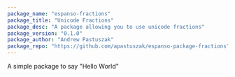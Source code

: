 ```yaml
---
package_name: "espanso-fractions"
package_title: "Unicode Fractions"
package_desc: "A package allowing you to use unicode fractions"
package_version: "0.1.0"
package_author: "Andrew Pastuszak"
package_repo: "https://github.com/apastuszak/espanso-package-fractions"
---
```

A simple package to say "Hello World"
